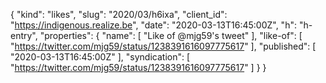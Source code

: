 {
  "kind": "likes",
  "slug": "2020/03/h6ixa",
  "client_id": "https://indigenous.realize.be",
  "date": "2020-03-13T16:45:00Z",
  "h": "h-entry",
  "properties": {
    "name": [
      "Like of @mjg59's tweet"
    ],
    "like-of": [
      "https://twitter.com/mjg59/status/1238391616097775617"
    ],
    "published": [
      "2020-03-13T16:45:00Z"
    ],
    "syndication": [
      "https://twitter.com/mjg59/status/1238391616097775617"
    ]
  }
}

